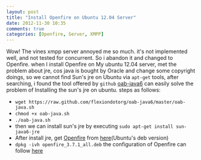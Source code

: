 ```yaml
---
layout: post
title: "Install Openfire on Ubuntu 12.04 Server"
date: 2012-11-30 10:35
comments: true
categories: [Openfire, Server, XMPP]
---
```

Wow! The vines xmpp server annoyed me so much. it's not implemented well, and not tested for concurrent. So i abandon it and changed to Openfire.
when I install Openfire on My ubuntu 12.04 server, met the problem about jre, cos java is bought by Oracle and change some copyright doings, so we cannot find Sun's jre on Ubuntu via `apt-get` tools, after searching, i found the tool offered by `github` [oab-java6](https://github.com/flexiondotorg/oab-java6) can easily solve the problem of Installing the sun's jre on ubuntu. steps as follows:
<!-- more -->
* `wget https://raw.github.com/flexiondotorg/oab-java6/master/oab-java.sh`
* `chmod +x oab-java.sh`
* `./oab-java.sh`
* then we can install sun's jre by executing `sudo apt-get install sun-java6-jre`
* After install jre, get [Openfire](http://www.igniterealtime.org/projects/openfire/index.jsp) from [here](http://www.igniterealtime.org/downloads/index.jsp)(Ubuntu's deb version)
* `dpkg -ivh openfire_3.7.1_all.deb`
the configuration of Openfire can follow [here](http://www.igniterealtime.org/builds/openfire/docs/latest/documentation/install-guide.html)
